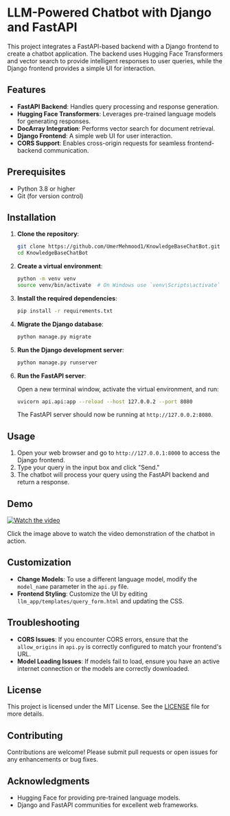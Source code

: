 # LLM-Powered Chatbot with Django and FastAPI

This project integrates a FastAPI-based backend with a Django frontend to create a chatbot application. The backend uses Hugging Face Transformers and vector search to provide intelligent responses to user queries, while the Django frontend provides a simple UI for interaction.

## Features

- **FastAPI Backend**: Handles query processing and response generation.
- **Hugging Face Transformers**: Leverages pre-trained language models for generating responses.
- **DocArray Integration**: Performs vector search for document retrieval.
- **Django Frontend**: A simple web UI for user interaction.
- **CORS Support**: Enables cross-origin requests for seamless frontend-backend communication.

## Prerequisites

- Python 3.8 or higher
- Git (for version control)

## Installation

1. **Clone the repository**:

    ```bash
    git clone https://github.com/UmerMehmood1/KnowledgeBaseChatBot.git
    cd KnowledgeBaseChatBot
    ```

2. **Create a virtual environment**:

    ```bash
    python -m venv venv
    source venv/bin/activate  # On Windows use `venv\Scripts\activate`
    ```

3. **Install the required dependencies**:

    ```bash
    pip install -r requirements.txt
    ```

4. **Migrate the Django database**:

    ```bash
    python manage.py migrate
    ```

5. **Run the Django development server**:

    ```bash
    python manage.py runserver
    ```

6. **Run the FastAPI server**:

    Open a new terminal window, activate the virtual environment, and run:

    ```bash
    uvicorn api.api:app --reload --host 127.0.0.2 --port 8080
    ```

    The FastAPI server should now be running at `http://127.0.0.2:8080`.

## Usage

1. Open your web browser and go to `http://127.0.0.1:8000` to access the Django frontend.
2. Type your query in the input box and click "Send."
3. The chatbot will process your query using the FastAPI backend and return a response.

## Demo

[![Watch the video](https://img.youtube.com/vi/kHo18SSzFec/maxresdefault.jpg)](https://youtu.be/kHo18SSzFec)

Click the image above to watch the video demonstration of the chatbot in action.

## Customization

- **Change Models**: To use a different language model, modify the `model_name` parameter in the `api.py` file.
- **Frontend Styling**: Customize the UI by editing `llm_app/templates/query_form.html` and updating the CSS.

## Troubleshooting

- **CORS Issues**: If you encounter CORS errors, ensure that the `allow_origins` in `api.py` is correctly configured to match your frontend's URL.
- **Model Loading Issues**: If models fail to load, ensure you have an active internet connection or the models are correctly downloaded.

## License

This project is licensed under the MIT License. See the [LICENSE](LICENSE) file for more details.

## Contributing

Contributions are welcome! Please submit pull requests or open issues for any enhancements or bug fixes.

## Acknowledgments

- Hugging Face for providing pre-trained language models.
- Django and FastAPI communities for excellent web frameworks.
